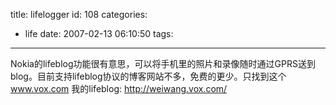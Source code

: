 title: lifelogger
id: 108
categories:
  - life
date: 2007-02-13 06:10:50
tags:
---


Nokia的lifeblog功能很有意思，可以将手机里的照片和录像随时通过GPRS送到blog。目前支持lifeblog协议的博客网站不多，免费的更少。只找到这个 www.vox.com
我的lifeblog: http://weiwang.vox.com/ 

